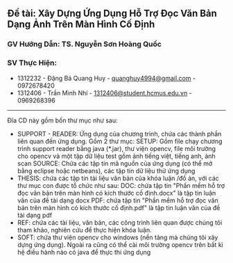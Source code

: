## Đề tài: Xây Dựng Ứng Dụng Hỗ Trợ Đọc Văn Bản Dạng Ảnh Trên Màn Hình Cố Định
### GV Hướng Dẫn: TS. Nguyễn Sơn Hoàng Quốc
### SV Thực Hiện:
- 1312232 - Đặng Bá Quang Huy - quanghuy4994@gmail.com - 0972678420
- 1312406 - Trần Minh Nhí -  1312406@student.hcmus.edu.vn - 0969268396
----------------------------------------------------------------------------------------------------------

Đĩa CD này gồm bốn thư mục như sau:
- SUPPORT - READER: Ứng dụng của chương trình, chứa các thành phần liên quan đến ứng dụng. Gồm 2 thư mục:
	SETUP: Gồm file chạy chương trình support reader bằng java (*.jar), thư viện opencv, file môi trường cho opencv và một tập dữ liệu test gồm ảnh tiếng việt, tiếng anh, ảnh scan
	SOURCE: Chứa các tập tin mã nguồn của ứng dụng (có thể mở bằng eclipse hoặc netbeans), các tập tin dữ liệu thử ứng dụng
- THESIS: chứa các tập tin tài liệu văn bản của khóa luận /đồ án, với các thư mục con được tổ chức như sau:
	DOC: chứa tập tin "Phần mềm hỗ trợ đọc văn bản trên màn hình có kích thước cố định.docx" là tập tin luận văn của đề tài dạng docx
	PDF: chứa tập tin "Phần mềm hỗ trợ đọc văn bản trên màn hình có kích thước cố định.pdf" là tập tin luận văn của đề tài dạng pdf
- REF: chứa các tài liệu, văn bản, các công trình liên quan được chúng tôi tham khảo, nghiên cứu để thực hiện khóa luận.
- SOFT: chứa thư viện opencv cho windows (nền tảng mà chúng tôi xây dựng ứng dụng). Ngoài ra cũng có thể cài môi trường opencv trên bất kì hệ điều hành nào có java để thực thi ứng dụng
